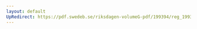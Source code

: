 ```yaml
---
layout: default
UpRedirect: https://pdf.swedeb.se/riksdagen-volumeG-pdf/199394/reg_199394/reg_199394_0239.pdf
---
```

